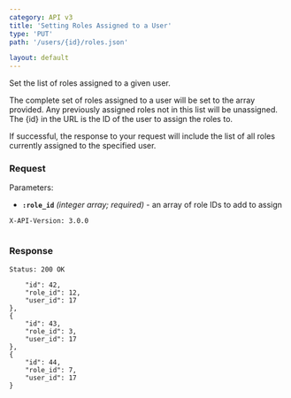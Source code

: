 ```yaml
---
category: API v3
title: 'Setting Roles Assigned to a User'
type: 'PUT'
path: '/users/{id}/roles.json'

layout: default
---
```


Set the list of roles assigned to a given user.

The complete set of roles assigned to a user will be set to the array provided. Any previously assigned roles not in this list will be unassigned.
The {id} in the URL is the ID of the user to assign the roles to.

If successful, the response to your request will include the list of all roles currently assigned to the specified user.

### Request

Parameters:

- **`:role_id`** *(integer array; required)* - an array of role IDs to add to assign

```POST /users/{id}/roles.json
X-API-Version: 3.0.0
```
```role_id%5B%5D=12&role_id%5B%5D=3&role_id%5B%5D=7
```

### Response
```Status: 200 OK```
```{
    "id": 42,
    "role_id": 12,
    "user_id": 17
},
{
    "id": 43,
    "role_id": 3,
    "user_id": 17
},
{
    "id": 44,
    "role_id": 7,
    "user_id": 17
}
```